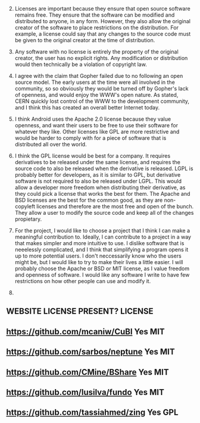 2) Licenses are important because they ensure that open source software remains free. They ensure that the software can be modified
   and distributed to anyone, in any form. However, they also allow the original creator of the software to place restrictions on the distribution.
   For example, a license could say that any changes to the source code must be given to the original creator at the time of distribution. 

3) Any software with no license is entirely the property of the original creator, the user has no explicit rights. Any modification or distribution 
   would then technically be a violation of copyright law.

4) I agree with the claim that Gopher failed due to no following an open source model. The early users at the time were all involved in the community, so
   so obviously they would be turned off by Gopher's lack of openness, and would enjoy the WWW's open nature. As stated, CERN quickly lost control of the WWW
   to the development community, and I think this has created an overall better Internet today.

5) I think Android uses the Apache 2.0 license because they value openness, and want their users to be free to use their software for whatever they like.
   Other licenses like GPL are more restrictive and would be harder to comply with for a piece of software that is distributed all over the world.

7) I think the GPL license would be best for a company. It requires derivatives to be released under the same license, and requires the source code to also 
   be released when the derivative is released. LGPL is probably better for developers, as it is similar to GPL, but derivative software is not required to also
   be released under LGPL. This would allow a developer more freedom when distributing their derivative, as they could pick a license that works the best for
   them. The Apache and BSD licenses are the best for the common good, as they are non-copyleft licenses and therefore are the most free and open of the bunch.
   They allow a user to modify the source code and keep all of the changes propietary.

9) For the project, I would like to choose a project that I think I can make a meaningful contribution to. Ideally, I can contribute to a project in a way that makes
   simpler and more intuitive to use. I dislike software that is neeelessly complicated, and I think that simplifying a program opens it up to more potential users.
   I don't neccessarily know who the users might be, but I would like to try to make their lives a little easier. I will probably choose the Apache or BSD or MIT license,
   as I value freedom and openness of software. I would like any software I write to have few restrictions on how other people can use and modify it. 

10)


WEBSITE								LICENSE PRESENT?	LICENSE 
----------------------------------------------------------------
https://github.com/mcaniw/CuBl		Yes					MIT     
----------------------------------------------------------------
https://github.com/sarbos/neptune 	Yes		   	 		MIT     
----------------------------------------------------------------
https://github.com/CMine/BShare		Yes			 		MIT     
----------------------------------------------------------------
https://github.com/lusilva/fundo   	Yes			 		MIT     
----------------------------------------------------------------
https://github.com/tassiahmed/zing 	Yes			 		GPL     
----------------------------------------------------------------
